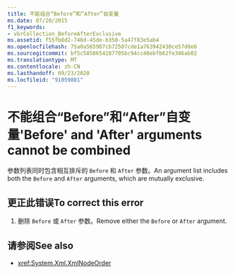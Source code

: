 ```yaml
---
title: 不能组合“Before”和“After”自变量
ms.date: 07/20/2015
f1_keywords:
- vbrCollection_BeforeAfterExclusive
ms.assetid: f55fb8d2-746d-45de-b350-5a47f83e5ab4
ms.openlocfilehash: 75a0a565987cb72507cde1a763942430ce57d8e6
ms.sourcegitcommit: bf5c5850654187705bc94cc40ebfb62fe346ab02
ms.translationtype: MT
ms.contentlocale: zh-CN
ms.lasthandoff: 09/23/2020
ms.locfileid: "91059881"
---
```

# <a name="before-and-after-arguments-cannot-be-combined"></a><span data-ttu-id="1f8b6-102">不能组合“Before”和“After”自变量</span><span class="sxs-lookup"><span data-stu-id="1f8b6-102">'Before' and 'After' arguments cannot be combined</span></span>

<span data-ttu-id="1f8b6-103">参数列表同时包含相互排斥的 `Before` 和 `After` 参数。</span><span class="sxs-lookup"><span data-stu-id="1f8b6-103">An argument list includes both the `Before` and `After` arguments, which are mutually exclusive.</span></span>  
  
## <a name="to-correct-this-error"></a><span data-ttu-id="1f8b6-104">更正此错误</span><span class="sxs-lookup"><span data-stu-id="1f8b6-104">To correct this error</span></span>  
  
1. <span data-ttu-id="1f8b6-105">删除 `Before` 或 `After` 参数。</span><span class="sxs-lookup"><span data-stu-id="1f8b6-105">Remove either the `Before` or `After` argument.</span></span>  
  
## <a name="see-also"></a><span data-ttu-id="1f8b6-106">请参阅</span><span class="sxs-lookup"><span data-stu-id="1f8b6-106">See also</span></span>

- <xref:System.Xml.XmlNodeOrder>
